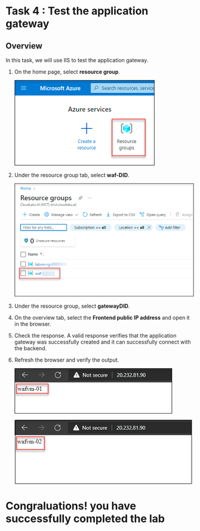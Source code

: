 # Task 4 : Test the application gateway

## Overview

In this task, we will use  IIS to test the application gateway.

1. On the home page, select **resource group**.

     ![](../images/waf021.png)

1. Under the resource group tab, select **waf-DID**.

      ![](../images/waf054.png)
     
1. Under the resource group, select **gatewayDID**.

1. On the overview tab, select the **Frontend public IP address** and open it in the browser.

1. Check the response. A valid response verifies that the application gateway was successfully created and it can successfully connect with the backend.

1. Refresh the browser and verify the output.

   ![](../images/waf047.png)
   
   ![](../images/waf046.png)



# Congraluations! you have successfully completed the lab
